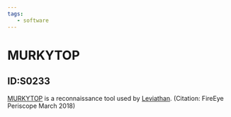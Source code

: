 ```yaml
---
tags:
   - software
---
```

# MURKYTOP
## ID:S0233
[MURKYTOP](software/S0233) is a reconnaissance tool used by [Leviathan](groups/G0065). (Citation: FireEye Periscope March 2018)
